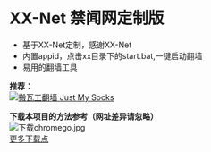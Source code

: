 # XX-Net 禁闻网定制版
* 基于XX-Net定制，感谢XX-Net
* 内置appid，点击xx目录下的start.bat,一键启动翻墙
* 易用的翻墙工具 

<b>推荐：</b><br>
<a href="https://github.com/killgcd/justmysocks/blob/master/README.md"><img src="https://raw.githubusercontent.com/killgcd/justmysocks/master/images/bwgss.jpg" alt="搬瓦工翻墙 Just My Socks"></a>

<b>下载本项目的方法参考（网址差异请忽略）</b><br>
<img src="https://github.com/killgcd/chromego/blob/master/%E4%B8%8B%E8%BD%BDchromego.jpg?raw=true" alt="下载chromego.jpg">
<br><a href="https://github.com/bannedbook/fanqiang/wiki/XX-Net%E7%BF%BB%E5%A2%99">更多下载点</a>



